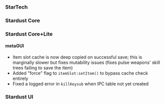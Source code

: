 ### StarTech

### Stardust Core

### Stardust Core+Lite

#### metaGUI
- Item slot cache is now deep copied on successful save; this is marginally slower but fixes mutability issues (fixes pulse weapons' skill trees failing to save the item)
- Added "force" flag to `itemSlot:setItem()` to bypass cache check entirely
- Fixed a logged error in `killKeysub` when IPC table not yet created

### Stardust UI
